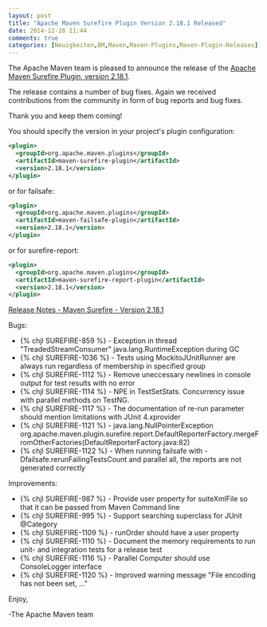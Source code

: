 ```yaml
---
layout: post
title: "Apache Maven Surefire Plugin Version 2.18.1 Released"
date: 2014-12-28 21:44
comments: true
categories: [Neuigkeiten,BM,Maven,Maven-Plugins,Maven-Plugin-Releases]
---
```

The Apache Maven team is pleased to announce the release of the 
[Apache Maven Surefire Plugin, version 2.18.1](http://maven.apache.org/plugins/maven-surefire-plugin/).

The release contains a number of bug fixes.
Again we received contributions from the community in form of bug reports
and bug fixes.

Thank you and keep them coming!


You should specify the version in your project's plugin configuration:

``` xml
<plugin>
  <groupId>org.apache.maven.plugins</groupId>
  <artifactId>maven-surefire-plugin</artifactId>
  <version>2.18.1</version>
</plugin>
```

or for failsafe:

``` xml
<plugin>
  <groupId>org.apache.maven.plugins</groupId>
  <artifactId>maven-failsafe-plugin</artifactId>
  <version>2.18.1</version>
</plugin>
```

or for surefire-report:

``` xml
<plugin>
  <groupId>org.apache.maven.plugins</groupId>
  <artifactId>maven-surefire-report-plugin</artifactId>
  <version>2.18.1</version>
</plugin>
```


<!-- more -->

[Release Notes - Maven Surefire - Version 2.18.1](http://jira.codehaus.org/secure/ReleaseNote.jspa?projectId=10541&version=20814)

Bugs:

 * {% chjl SUREFIRE-859 %} - Exception in thread "TreadedStreamConsumer" java.lang.RuntimeException during GC
 * {% chjl SUREFIRE-1036 %} - Tests using MockitoJUnitRunner are always run regardless of membership in specified group
 * {% chjl SUREFIRE-1112 %} - Remove uneccessary newlines in console output for test results with no error
 * {% chjl SUREFIRE-1114 %} - NPE in TestSetStats. Concurrency issue with parallel methods on TestNG.
 * {% chjl SUREFIRE-1117 %} - The documentation of re-run parameter should mention limitations with JUnit 4.xprovider
 * {% chjl SUREFIRE-1121 %} - java.lang.NullPointerException org.apache.maven.plugin.surefire.report.DefaultReporterFactory.mergeFromOtherFactories(DefaultReporterFactory.java:82)
 * {% chjl SUREFIRE-1122 %} - When running failsafe with -Dfailsafe.rerunFailingTestsCount and parallel all, the reports are not
generated correctly

Improvements:

 * {% chjl SUREFIRE-987 %} - Provide user property for suiteXmlFile so that it can be passed from Maven Command line
 * {% chjl SUREFIRE-995 %} - Support searching superclass for JUnit @Category
 * {% chjl SUREFIRE-1109 %} - runOrder should have a user property
 * {% chjl SUREFIRE-1110 %} - Document the memory requirements to run unit- and integration tests for a release test
 * {% chjl SUREFIRE-1116 %} - Parallel Computer should use ConsoleLogger interface
 * {% chjl SUREFIRE-1120 %} - Improved warning message "File encoding has not been set, ..."

Enjoy,

-The Apache Maven team

